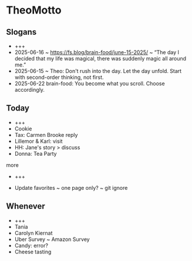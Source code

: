 # TheoMotto

## Slogans

* +++
* 2025-06-16 ~ <https://fs.blog/brain-food/june-15-2025/> ~ “The day I decided that my life was magical, there was suddenly magic all around me.”
* 2025-06-15 ~ Theo: Don't rush into the day. Let the day unfold. Start with second-order thinking, not first.
* 2025-06-22 brain-food: You become what you scroll. Choose accordingly.

## Today

* +++
* Cookie
* Tax: Carmen Brooke reply
* Lillemor & Karl: visit
* HH: Jane's story > discuss
* Donna: Tea Party

more

* +++

* Update favorites ~ one page only? ~ git ignore

## Whenever

* +++
* Tania
* Carolyn Kiernat
* Uber Survey ~ Amazon Survey
* Candy: error?
* Cheese tasting
